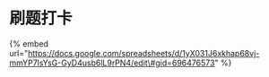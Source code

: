 # 刷题打卡

{% embed url="https://docs.google.com/spreadsheets/d/1yX031J6xkhap68vj-mmYP7lsYsG-GyD4usb6lL9rPN4/edit\#gid=696476573" %}



